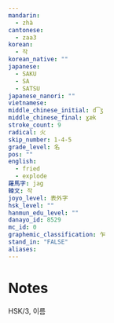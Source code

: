 ```yaml
---
mandarin:
  - zhà
cantonese:
  - zaa3
korean:
  - 작
korean_native: ""
japanese:
  - SAKU
  - SA
  - SATSU
japanese_nanori: ""
vietnamese:
middle_chinese_initial: d͡ʒ
middle_chinese_final: ɣæk
stroke_count: 9
radical: 火
skip_number: 1-4-5
grade_level: 名
pos: ""
english:
  - fried
  - explode
羅馬字: jag
韓文: 작
joyo_level: 表外字
hsk_level: ""
hanmun_edu_level: ""
danayo_id: 8529
mc_id: 0
graphemic_classification: 乍
stand_in: "FALSE"
aliases:
---
```


# Notes
HSK/3, 이름
